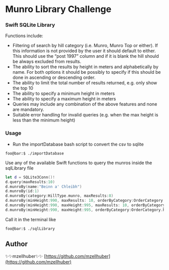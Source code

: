# Munro Library Challenge

### Swift SQLite Library

Functions include:

- Filtering of search by hill category (i.e. Munro, Munro Top or either). If this information is
not provided by the user it should default to either. This should use the “post 1997”
column and if it is blank the hill should be always excluded from results.
- The ability to sort the results by height in meters and alphabetically by name. For both
options it should be possibly to specify if this should be done in ascending or descending
order.
- The ability to limit the total number of results returned, e.g. only show the top 10
- The ability to specify a minimum height in meters
- The ability to specify a maximum height in meters
- Queries may include any combination of the above features and none are mandatory.
- Suitable error handling for invalid queries (e.g. when the max height is less than the
minimum height)


### Usage

- Run the importDatabase bash script to convert the csv to sqlite

```console
foo@bar:$ ./importDatabase
```
Use any of the available Swift functions to query the munros inside the sqlLibrary file

```swift
let d = SQLite3Conn()!
d.query(maxResults:10)
d.munroBy(name:"Beinn a' Chleibh")
d.munroBy(id:1)
d.munroBy(category:HillType.munro, maxResults:8)
d.munroBy(minHeight:990, maxResults: 10, orderByCategory:OrderCategory.height)
d.munroBy(minHeight:990, maxHeight:995, maxResults: 10, orderByCategory:OrderCategory.height)
d.munroBy(minHeight:990, maxHeight:995, orderByCategory:OrderCategory.height, orderByType: OrderType.descending)
```

Call it in the terminal like
```console
foo@bar:$ ./sqlLibrary
```

## Author

✨✨mzellhuber✨✨ [https://github.com/mzellhuber](https://github.com/mzellhuber)